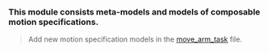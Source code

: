### This module consists meta-models and models of composable motion specifications.

> Add new motion specification models in the [move_arm_task](models/tasks/move_arm_task.jsonld) file.